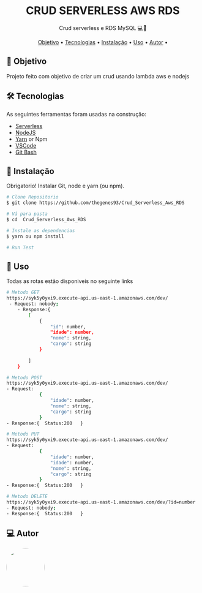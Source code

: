 <h1 align="center">
    CRUD SERVERLESS AWS RDS
</h1>

<p align="center"> Crud serverless e RDS MySQL 💻🚀 </p>

<p align="center">
 <a href="#objective">Objetivo</a> •
 <a href="#technologies">Tecnologias</a> • 
 <a href="#install">Instalação</a> • 
 <a href="#usage">Uso</a> • 
 <a href="#author">Autor</a> • 
</p>


<h2 id="objective" > 🎯 Objetivo </h2>

<p>Projeto feito com objetivo de criar um crud usando lambda aws e nodejs</p>

<h2 id="technologies"> 🛠 Tecnologias </h2>

As seguintes ferramentas foram usadas na construção:

- [Serverless](https://www.serverless.com/)
- [NodeJS](https://nodejs.org/en/)
- [Yarn](https://yarnpkg.com) or Npm
- [VSCode](https://code.visualstudio.com)
- [Git Bash](https://gitforwindows.org/)

<h2 id="install" > 👷 Instalação </h2>

Obrigatorio! Instalar Git, node e yarn (ou npm).

```bash
# Clone Repositorio
$ git clone https://github.com/thegenes93/Crud_Serverless_Aws_RDS

# Vá para pasta
$ cd  Crud_Serverless_Aws_RDS

# Instale as dependencias
$ yarn ou npm install

# Run Test

```
<h2 id="usage" > 👷 Uso </h2>

Todas as rotas estão disponiveis no seguinte links

```bash
# Metodo GET
https://syk5y0yxi9.execute-api.us-east-1.amazonaws.com/dev/
 - Request: nobody;
    - Response:{
        [
            {
                "id": number,
                "idade": number,
                "nome": string,
                "cargo": string
            }
 
        ]
    }

# Metodo POST
https://syk5y0yxi9.execute-api.us-east-1.amazonaws.com/dev/
- Request:
            {
                "idade": number,
                "nome": string,
                "cargo": string
            }
- Response:{  Status:200   }

# Metodo PUT
https://syk5y0yxi9.execute-api.us-east-1.amazonaws.com/dev/
- Request:
            {
                "idade": number,
                "idade": number,
                "nome": string,
                "cargo": string
            }
- Response:{  Status:200   }

# Metodo DELETE
https://syk5y0yxi9.execute-api.us-east-1.amazonaws.com/dev/?id=number
- Request: nobody;
- Response:{  Status:200   }

```


<h2 id="author"> 💻 Autor </h2>

<img style="border-radius: 50%;" src="https://avatars.githubusercontent.com/u/41095513?s=400&u=0c360e7267919801f6d75d08e4f6c594501a7878&v=4" width="100px;" alt=""/>
